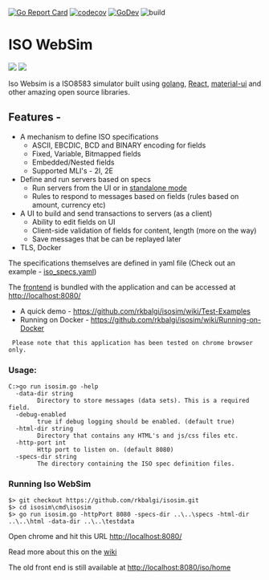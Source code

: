 [![Go Report Card](https://goreportcard.com/badge/github.com/rkbalgi/isosim)](https://goreportcard.com/report/github.com/rkbalgi/isosim)
[![codecov](https://codecov.io/gh/rkbalgi/isosim/branch/master/graph/badge.svg)](https://codecov.io/gh/rkbalgi/isosim)
[![GoDev](https://img.shields.io/badge/go.dev-reference-007d9c?logo=go&logoColor=white&style=flat-square)](https://pkg.go.dev/github.com/rkbalgi/isosim?tab=doc)
![build](https://github.com/rkbalgi/isosim/workflows/build/badge.svg)


# ISO WebSim

![](https://github.com/rkbalgi/isosim/blob/master/docs/images/home_rel2020.04_01.png)
![](https://github.com/rkbalgi/isosim/blob/master/docs/images/home_rel2020.04_02.png)


Iso Websim is a ISO8583 simulator built using [golang](http://golang.org), [React](https://reactjs.org/), [material-ui](https://material-ui.com/) and
other amazing open source libraries.

## Features -
* A mechanism to define ISO specifications
  * ASCII, EBCDIC, BCD and BINARY encoding for fields
  * Fixed, Variable, Bitmapped fields
  * Embedded/Nested fields 
  * Supported MLI's - 2I, 2E
* Define and run servers based on specs
  * Run servers from the UI or in [standalone mode](https://github.com/rkbalgi/isosim/wiki/Start-standalone-ISO-server-from-command-line)
  * Rules to respond to messages based on fields (rules based on amount, currency etc)   
* A UI to build and send transactions to servers (as a client)
  * Ability to edit fields on UI
  * Client-side validation of fields for content, length (more on the way) 
  * Save messages that be can be replayed later
* TLS, Docker 

The specifications themselves are defined in yaml file (Check out an example - [iso_specs.yaml](https://github.com/rkbalgi/isosim/blob/master/specs/iso_specs.yaml))

The [frontend](https://github.com/rkbalgi/isosim-react-frontend) is bundled with the application and can be accessed at [http://localhost:8080/](http://localhost:8080/)


* A quick demo - https://github.com/rkbalgi/isosim/wiki/Test-Examples
* Running on Docker - https://github.com/rkbalgi/isosim/wiki/Running-on-Docker

 
` Please note that this application has been tested on chrome browser only.`

### Usage: 
```
C:>go run isosim.go -help
  -data-dir string
        Directory to store messages (data sets). This is a required field.
  -debug-enabled
        true if debug logging should be enabled. (default true)
  -html-dir string
        Directory that contains any HTML's and js/css files etc.
  -http-port int
        Http port to listen on. (default 8080)
  -specs-dir string
        The directory containing the ISO spec definition files.
```

### Running Iso WebSim 
```
$> git checkout https://github.com/rkbalgi/isosim.git
$> cd isosim\cmd\isosim
$> go run isosim.go -httpPort 8080 -specs-dir ..\..\specs -html-dir ..\..\html -data-dir ..\..\testdata
```
Open chrome and hit this URL [http://localhost:8080/](http://localhost:8080/)

Read more about this on the [wiki](https://github.com/rkbalgi/isosim/wiki)

The old front end is still available at [http://localhost:8080/iso/home](http://localhost:8080/iso/home)



